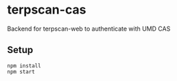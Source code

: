 # terpscan-cas

Backend for terpscan-web to authenticate with UMD CAS

## Setup
    npm install
    npm start
